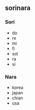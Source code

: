## sorinara

### Sori
* do
* re
* mi
* fi
* sol
* ra
* si  

### Nara
* korea
* japan
* chian
* usa
